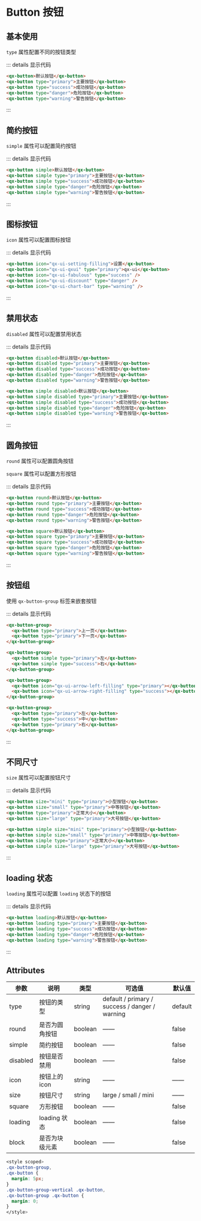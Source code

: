 # Button 按钮

## 基本使用

`type` 属性配置不同的按钮类型

<!-- <qx-button>默认按钮</qx-button>
<qx-button type="primary">主要按钮</qx-button>
<qx-button type="success">成功按钮</qx-button>
<qx-button type="danger">危险按钮</qx-button>
<qx-button type="warning">警告按钮</qx-button> -->

::: details 显示代码

```html
<qx-button>默认按钮</qx-button>
<qx-button type="primary">主要按钮</qx-button>
<qx-button type="success">成功按钮</qx-button>
<qx-button type="danger">危险按钮</qx-button>
<qx-button type="warning">警告按钮</qx-button>
```

:::

## 简约按钮

`simple` 属性可以配置简约按钮

<!-- <qx-button simple>默认按钮</qx-button>
<qx-button simple type="primary">主要按钮</qx-button>
<qx-button simple type="success">成功按钮</qx-button>
<qx-button simple type="danger">危险按钮</qx-button>
<qx-button simple type="warning">警告按钮</qx-button> -->

::: details 显示代码

```html
<qx-button simple>默认按钮</qx-button>
<qx-button simple type="primary">主要按钮</qx-button>
<qx-button simple type="success">成功按钮</qx-button>
<qx-button simple type="danger">危险按钮</qx-button>
<qx-button simple type="warning">警告按钮</qx-button>
```

:::

## 图标按钮

`icon` 属性可以配置图标按钮

<!-- <qx-button icon="qx-ui-setting-filling">设置</qx-button>
<qx-button icon="qx-ui-qxui" type="primary">qx-ui</qx-button>
<qx-button icon="qx-ui-fabulous" type="success" />
<qx-button icon="qx-ui-discount" type="danger" />
<qx-button icon="qx-ui-chart-bar" type="warning" /> -->

::: details 显示代码

```html
<qx-button icon="qx-ui-setting-filling">设置</qx-button>
<qx-button icon="qx-ui-qxui" type="primary">qx-ui</qx-button>
<qx-button icon="qx-ui-fabulous" type="success" />
<qx-button icon="qx-ui-discount" type="danger" />
<qx-button icon="qx-ui-chart-bar" type="warning" />
```

:::

## 禁用状态

`disabled` 属性可以配置禁用状态

<!-- <qx-button disabled>默认按钮</qx-button>
<qx-button disabled type="primary">主要按钮</qx-button>
<qx-button disabled type="success">成功按钮</qx-button>
<qx-button disabled type="danger">危险按钮</qx-button>
<qx-button disabled type="warning">警告按钮</qx-button>

<br />

<qx-button simple disabled>默认按钮</qx-button>
<qx-button simple disabled type="primary">主要按钮</qx-button>
<qx-button simple disabled type="success">成功按钮</qx-button>
<qx-button simple disabled type="danger">危险按钮</qx-button>
<qx-button simple disabled type="warning">警告按钮</qx-button> -->

::: details 显示代码

```html
<qx-button disabled>默认按钮</qx-button>
<qx-button disabled type="primary">主要按钮</qx-button>
<qx-button disabled type="success">成功按钮</qx-button>
<qx-button disabled type="danger">危险按钮</qx-button>
<qx-button disabled type="warning">警告按钮</qx-button>

<qx-button simple disabled>默认按钮</qx-button>
<qx-button simple disabled type="primary">主要按钮</qx-button>
<qx-button simple disabled type="success">成功按钮</qx-button>
<qx-button simple disabled type="danger">危险按钮</qx-button>
<qx-button simple disabled type="warning">警告按钮</qx-button>
```

:::

## 圆角按钮

`round` 属性可以配置圆角按钮

`square` 属性可以配置方形按钮

<!-- <qx-button round>默认按钮</qx-button>
<qx-button round type="primary">主要按钮</qx-button>
<qx-button round type="success">成功按钮</qx-button>
<qx-button round type="danger">危险按钮</qx-button>
<qx-button round type="warning">警告按钮</qx-button>

<br />

<qx-button square>默认按钮</qx-button>
<qx-button square type="primary">主要按钮</qx-button>
<qx-button square type="success">成功按钮</qx-button>
<qx-button square type="danger">危险按钮</qx-button>
<qx-button square type="warning">警告按钮</qx-button> -->

::: details 显示代码

```html
<qx-button round>默认按钮</qx-button>
<qx-button round type="primary">主要按钮</qx-button>
<qx-button round type="success">成功按钮</qx-button>
<qx-button round type="danger">危险按钮</qx-button>
<qx-button round type="warning">警告按钮</qx-button>

<qx-button square>默认按钮</qx-button>
<qx-button square type="primary">主要按钮</qx-button>
<qx-button square type="success">成功按钮</qx-button>
<qx-button square type="danger">危险按钮</qx-button>
<qx-button square type="warning">警告按钮</qx-button>
```

:::

## 按钮组

使用 `qx-button-group` 标签来嵌套按钮

<!-- <qx-button-group>
  <qx-button type="primary">上一页</qx-button>
  <qx-button type="primary">下一页</qx-button>
</qx-button-group>

<qx-button-group>
  <qx-button simple type="primary">左</qx-button>
  <qx-button simple type="success">右</qx-button>
</qx-button-group>

<qx-button-group>
  <qx-button icon="qx-ui-arrow-left-filling" type="primary"></qx-button>
  <qx-button icon="qx-ui-arrow-right-filling" type="success"></qx-button>
</qx-button-group>

<qx-button-group>
  <qx-button type="primary">左</qx-button>
  <qx-button type="success">中</qx-button>
  <qx-button type="primary">右</qx-button>
</qx-button-group> -->

::: details 显示代码

```html
<qx-button-group>
  <qx-button type="primary">上一页</qx-button>
  <qx-button type="primary">下一页</qx-button>
</qx-button-group>

<qx-button-group>
  <qx-button simple type="primary">左</qx-button>
  <qx-button simple type="success">右</qx-button>
</qx-button-group>

<qx-button-group>
  <qx-button icon="qx-ui-arrow-left-filling" type="primary"></qx-button>
  <qx-button icon="qx-ui-arrow-right-filling" type="success"></qx-button>
</qx-button-group>

<qx-button-group>
  <qx-button type="primary">左</qx-button>
  <qx-button type="success">中</qx-button>
  <qx-button type="primary">右</qx-button>
</qx-button-group>
```

:::

## 不同尺寸

`size` 属性可以配置按钮尺寸

<!-- <qx-button size="mini" type="primary">小型按钮</qx-button>
<qx-button size="small" type="primary">中等按钮</qx-button>
<qx-button type="primary">正常大小</qx-button>
<qx-button size="large" type="primary">大号按钮</qx-button>

<br />

<qx-button simple size="mini" type="primary">小型按钮</qx-button>
<qx-button simple size="small" type="primary">中等按钮</qx-button>
<qx-button simple type="primary">正常大小</qx-button>
<qx-button simple size="large" type="primary">大号按钮</qx-button> -->

::: details 显示代码

```html
<qx-button size="mini" type="primary">小型按钮</qx-button>
<qx-button size="small" type="primary">中等按钮</qx-button>
<qx-button type="primary">正常大小</qx-button>
<qx-button size="large" type="primary">大号按钮</qx-button>

<qx-button simple size="mini" type="primary">小型按钮</qx-button>
<qx-button simple size="small" type="primary">中等按钮</qx-button>
<qx-button simple type="primary">正常大小</qx-button>
<qx-button simple size="large" type="primary">大号按钮</qx-button>
```

:::

## loading 状态

`loading` 属性可以配置 `loading` 状态下的按钮

<!-- <qx-button loading>默认按钮</qx-button>
<qx-button loading type="primary">主要按钮</qx-button>
<qx-button loading type="success">成功按钮</qx-button>
<qx-button loading type="danger">危险按钮</qx-button>
<qx-button loading type="warning">警告按钮</qx-button> -->

::: details 显示代码

```html
<qx-button loading>默认按钮</qx-button>
<qx-button loading type="primary">主要按钮</qx-button>
<qx-button loading type="success">成功按钮</qx-button>
<qx-button loading type="danger">危险按钮</qx-button>
<qx-button loading type="warning">警告按钮</qx-button>
```

:::

## Attributes

| 参数     | 说明           | 类型    | 可选值                                         | 默认值  |
| -------- | -------------- | ------- | ---------------------------------------------- | ------- |
| type     | 按钮的类型     | string  | default / primary / success / danger / warning | default |
| round    | 是否为圆角按钮 | boolean | ——                                             | false   |
| simple   | 简约按钮       | boolean | ——                                             | false   |
| disabled | 按钮是否禁用   | boolean | ——                                             | false   |
| icon     | 按钮上的 icon  | string  | ——                                             | ——      |
| size     | 按钮尺寸       | string  | large / small / mini                           | ——      |
| square   | 方形按钮       | boolean | ——                                             | false   |
| loading  | loading 状态   | boolean | ——                                             | false   |
| block    | 是否为块级元素 | boolean | ——                                             | false   |

```css
<style scoped>
.qx-button-group,
.qx-button {
  margin: 5px;
}
.qx-button-group-vertical .qx-button,
.qx-button-group .qx-button {
  margin: 0;
}
</style>
```
